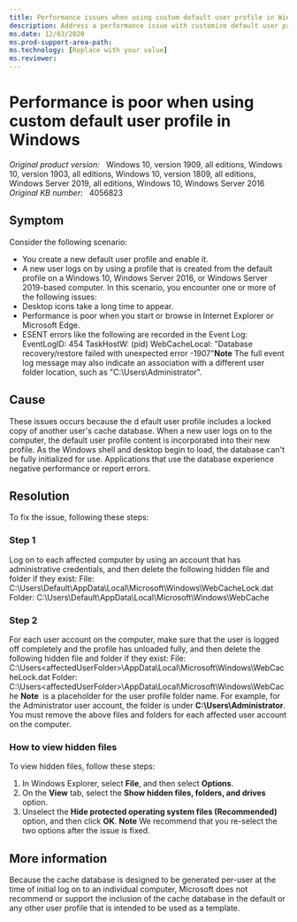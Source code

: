 ```yaml
---
title: Performance issues when using custom default user profile in Windows 10, Windows Server 2016, or Windows Server 2019
description: Address a performance issue with customize default user profile. Event log id 454 is received when the issue occurs.
ms.date: 12/03/2020
ms.prod-support-area-path: 
ms.technology: [Replace with your value]
ms.reviewer: 
---
```

# Performance is poor when using custom default user profile in Windows

_Original product version:_ &nbsp; Windows 10, version 1909, all editions, Windows 10, version 1903, all editions, Windows 10, version 1809, all editions, Windows Server 2019, all editions, Windows 10, Windows Server 2016  
_Original KB number:_ &nbsp; 4056823

## Symptom

Consider the following scenario:
- You create a new default user profile and enable it.
- A new user logs on by using a profile that is created from the default profile on a Windows 10, Windows Server 2016, or Windows Server 2019-based computer.
In this scenario, you encounter one or more of the following issues:
- Desktop icons take a long time to appear.
- Performance is poor when you start or browse in Internet Explorer or Microsoft Edge.
- ESENT errors like the following are recorded in the Event Log:
EventLogID: 454
TaskHostW: (pid)
WebCacheLocal: "Database recovery/restore failed with unexpected error -1907"**Note** The full event log message may also indicate an association with a different user folder location, such as "C:\Users\Administrator".

## Cause

These issues occurs because the d efault user profile includes a locked copy of another user's cache database. 
 When a new user logs on to the computer, the default user profile content is incorporated into their new profile. As the Windows shell and desktop begin to load, the database can't be fully initialized for use. Applications that use the database experience negative performance or report errors. 

## Resolution

To fix the issue, following these steps: 

### Step 1 

Log on to each affected computer by using an account that has administrative credentials, and then delete the following hidden file and folder if they exist: File: C:\Users\Default\AppData\Local\Microsoft\Windows\WebCacheLock.dat Folder: C:\Users\Default\AppData\Local\Microsoft\Windows\WebCache

### Step 2 

For each user account on the computer, make sure that the user is logged off completely and the profile has unloaded fully, and then delete the following hidden file and folder if they exist: File: C:\Users\<affectedUserFolder>\AppData\Local\Microsoft\Windows\WebCacheLock.dat Folder: C:\Users\<affectedUserFolder>\AppData\Local\Microsoft\Windows\WebCache
 **Note** <affectedUserFolder> is a placeholder for the user profile folder name. For example, for the Administrator user account, the folder is under **C:\Users\Administrator**. You must remove the above files and folders for each affected user account on the computer.

### How to view hidden files

To view hidden files, follow these steps:
1. In Windows Explorer, select **File**, and then select **Options**.
2. On the **View** tab, select the **Show hidden files, folders, and drives** option.
3. Unselect the **Hide protected operating system files (Recommended)** option, and then click **OK**.
 **Note** We recommend that you re-select the two options after the issue is fixed.

## More information

Because the cache database is designed to be generated per-user at the time of initial log on to an individual computer, Microsoft does not recommend or support the inclusion of the cache database in the default or any other user profile that is intended to be used as a template.
